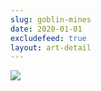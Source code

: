 ```yaml
---
slug: goblin-mines
date: 2020-01-01
excludefeed: true
layout: art-detail
---
```

![](/art/goblin-mines.webp)
